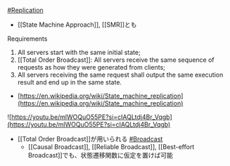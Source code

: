 [#Replication](Replication)

- [[State Machine Approach]], [[SMR]]とも

Requirements
1. All servers start with the same initial state;
2. [[Total Order Broadcast]]: All servers receive the same sequence of requests as how they were generated from clients;
3. All servers receiving the same request shall output the same execution result and end up in the same state.

- [https://en.wikipedia.org/wiki/State_machine_replication](https://en.wikipedia.org/wiki/State_machine_replication)

![https://youtu.be/mlWOQuO55PE?si=cIAQLtdj4Br_Vqgb](https://youtu.be/mlWOQuO55PE?si=cIAQLtdj4Br_Vqgb)


- [[Total Order Broadcast]]が用いられる [#Broadcast](Broadcast.md)
	- [[Causal Broadcast]], [[Reliable Broadcast]], [[Best-effort Broadcast]]でも、状態遷移関数に仮定を置けば可能


